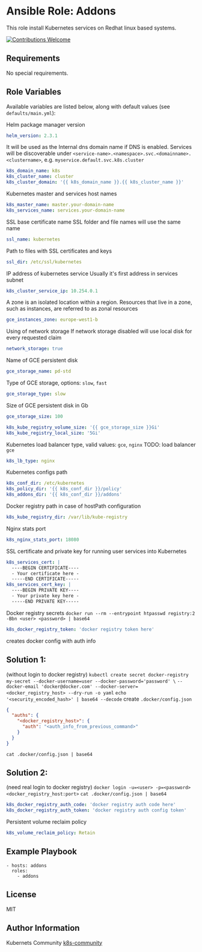 Ansible Role: Addons
====================

This role install Kubernetes services on Redhat linux based systems.

[![Contributions Welcome](https://img.shields.io/badge/contributions-welcome-brightgreen.svg?style=flat)](https://github.com/k8s-community/cluster-deploy/issues)

Requirements
------------

No special requirements.


Role Variables
--------------

Available variables are listed below, along with default values (see `defaults/main.yml`):

Helm package manager version
```yaml
helm_version: 2.3.1
```

It will be used as the Internal dns domain name if DNS is enabled.
Services will be discoverable under
`<service-name>.<namespace>.svc.<domainname>.<clustername>`, e.g.
`myservice.default.svc.k8s.cluster`
```yaml
k8s_domain_name: k8s
k8s_cluster_name: cluster
k8s_cluster_domain: '{{ k8s_domain_name }}.{{ k8s_cluster_name }}'
```

Kubernetes master and services host names
```yaml
k8s_master_name: master.your-domain-name
k8s_services_name: services.your-domain-name
```

SSL base certificate name
SSL folder and file names will use the same name
```yaml
ssl_name: kubernetes
```

Path to files with SSL certificates and keys
```yaml
ssl_dir: /etc/ssl/kubernetes
```

IP address of kubernetes service
Usually it's first address in services subnet
```yaml
k8s_cluster_service_ip: 10.254.0.1
```

A zone is an isolated location within a region.
Resources that live in a zone, such as instances,
are referred to as zonal resources
```yaml
gce_instances_zone: europe-west1-b
```

Using of network storage
If network storage disabled will use local disk for every requested claim 
```yaml
network_storage: true
```

Name of GCE persistent disk
```yaml
gce_storage_name: pd-std
```

Type of GCE storage, options: `slow`, `fast`
```yaml
gce_storage_type: slow
```

Size of GCE persistent disk in Gb
```yaml
gce_storage_size: 100

k8s_kube_registry_volume_size: '{{ gce_storage_size }}Gi'
k8s_kube_registry_local_size: '5Gi'
```

Kubernetes load balancer type, valid values: `gce`, `nginx`
TODO: load balancer `gce`
```yaml
k8s_lb_type: nginx 
```

Kubernetes configs path
```yaml
k8s_conf_dir: /etc/kubernetes
k8s_policy_dir: '{{ k8s_conf_dir }}/policy'
k8s_addons_dir: '{{ k8s_conf_dir }}/addons'
```

Docker registry path in case of hostPath configuration
```yaml
k8s_kube_registry_dir: /var/lib/kube-registry
```

Nginx stats port
```yaml
k8s_nginx_stats_port: 18080
```

SSL certificate and private key for running user services into Kubernetes
```yaml
k8s_services_cert: |
  ----BEGIN CERTIFICATE----
  - Your certificate here -
  -----END CERTIFICATE-----
k8s_services_cert_key: |
  ----BEGIN PRIVATE KEY----
  - Your private key here -
  -----END PRIVATE KEY-----
```

Docker registry secrets
`docker run --rm --entrypoint htpasswd registry:2 -Bbn <user> <password> | base64`
```yaml
k8s_docker_registry_token: 'docker registry token here'
```
creates docker config with auth info

Solution 1:
-----------
(without login to docker registry)
`kubectl create secret docker-registry my-secret --docker-username=user --docker-password='password' \`
`--docker-email 'docker@docker.com' --docker-server=<docker_registry_host> --dry-run -o yaml`
`echo '<security_encoded_hash>' | base64 --decode`
create `.docker/config.json`
```json
{
  "auths": {
    "<docker_registry_host>": {
      "auth": "<auth_info_from_previous_command>"
    }
  }
}
```
`cat .docker/config.json | base64`

Solution 2:
-----------
(need real login to docker registry)
`docker login -u=<user> -p=<password> <docker_registry_host:port>`
`cat .docker/config.json | base64`
```yaml
k8s_docker_registry_auth_code: 'docker registry auth code here'
k8s_docker_registry_auth_token: 'docker registry auth config token'
```

Persistent volume reclaim policy
```yaml
k8s_volume_reclaim_policy: Retain
```

Example Playbook
----------------

    - hosts: addons
      roles:
        - addons

License
-------

MIT

Author Information
------------------

Kubernets Community [k8s-community](https://github.com/k8s-community)
